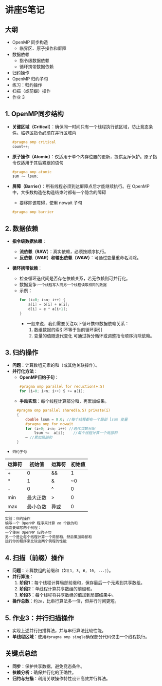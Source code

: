 # 讲座5笔记
## 大纲  
- OpenMP 同步构造
    - 临界区、原子操作和屏障
- 数据依赖
    - 指令级数据依赖
    - 循环携带数据依赖
- 归约操作
- OpenMP 归约子句
- 练习：归约操作
- 扫描（或前缀）操作
- 作业 3
## 1. OpenMP同步结构
- **关键区域（Critical）**：确保同一时间只有一个线程执行该区域，防止竞态条件。临界区指令必须在并行区域内
  ```c
  #pragma omp critical
  count++;
  ```
  
- **原子操作（Atomic）**：仅适用于单个内存位置的更新，提供互斥保护。原子指令仅适用于其后紧跟的语句
  ```c
  #pragma omp atomic
  sum += lsum;
  ```
  
- **屏障（Barrier）**：所有线程必须到达屏障点后才能继续执行。在 OpenMP 中，大多数构造在构造结束时都有一个隐含的障碍
    - 要移除该障碍，使用 nowait 子句
  ```c
  #pragma omp barrier
  ```

## 2. 数据依赖
- **指令级数据依赖**：
  - **流依赖（RAW）**：真实依赖，必须按顺序执行。
  - **反依赖（WAR）**和**输出依赖（WAW）**：可通过变量重命名消除。

- **循环携带依赖**：
  - 检查循环迭代间是否存在依赖关系，若无依赖则可并行化。
  - 数据竞争:`一个线程写入而另一个线程读取相同的数据`
  - 示例：
    ```c
    for (i=0; i<n; i++) {
        a[i] = b[i] + e[i];
        d[i] = e * a[i+1];
    }
    ```
    - 一般来说，我们需要关注以下循环携带数据依赖关系：
        1. 数组数据的索引不等于当前循环索引
        2. 变量的值随迭代变化
    可通过拆分循环或调整指令顺序消除依赖。

## 3. 归约操作
- **问题**：计算数组元素的和（或其他关联操作）。
- **并行化方法**：
  - **OpenMP归约子句**：
    ```c
    #pragma omp parallel for reduction(+:S)
    for (i=0; i<n; i++) S += a[i];
    ```
  - **手动实现**：每个线程计算部分和，再累加结果。
  ```c
    #pragma omp parallel shared(a,S) private(i) 
    {
        double lsum = 0.0; //每个线程都有一个局部 lsum 变量
        #pragma omp for nowait
        for (i=0; i<n; i++) //迭代次数分配 
            lsum +=  a[i];    //每个线程计算一个局部和
        ⋯ //累加局部和
    }
  ```
- `归约子句`

| 运算符 | 初始值  | 运算符 | 初始值 |  
| --- | ---- | --- | --- |  
| +   | 0    | &&  | 1   |  
| \*  | 1    | &   | ~0  |  
| -   | 0    | ^   | 0   |  
| min | 最大正数 | >   | 0   |  
| max | 最小负数 | 异或  | 0   |  

```bash
实验：归约操作
编写一个 OpenMP 程序来计算 𝑛𝑛 个数的和
你需要编写两个例程：
一个使用 OpenMP 归约子句
另一个是让每个线程计算一个局部和，然后累加局部和
运行你的程序来比较这两个例程的性能
```

## 4. 扫描（前缀）操作
- **问题**：计算数组的前缀和（如`[1, 3, 6, 10, ...]`）。
- **并行算法**：
  1. **阶段1**：每个线程计算局部前缀和，保存最后一个元素到共享数组。
  2. **阶段2**：单线程计算共享数组的前缀和。
  3. **阶段3**：每个线程将共享数组的值加到局部结果中。
- **操作总数**：约`2n`，比串行算法多一倍，但并行时间更短。

## 5. 作业3：并行扫描操作
- 实现上述并行扫描算法，并与串行算法比较性能。
- **单线程区域**：使用`#pragma omp single`确保部分代码仅由一个线程执行。

## 关键点总结
- **同步**：保护共享数据，避免竞态条件。
- **依赖分析**：确保并行化的正确性。
- **归约与扫描**：利用关联操作特性设计高效并行算法。


